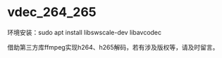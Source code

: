 # vdec_264_265

环境安装：sudo apt install libswscale-dev libavcodec

借助第三方库ffmpeg实现h264、h265解码，若有涉及版权等，请及时留言。
